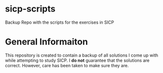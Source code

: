 # sicp-scripts
Backup Repo with the scripts for the exercises in SICP

# General Informaiton
This repository is created to contain a backup of all solutions I come up with while attempting to study SICP. I **do not** guarantee that the solutions are correct. However, care has been taken to make sure they are.
